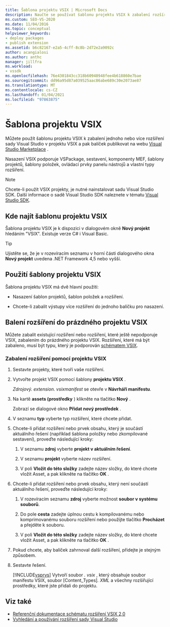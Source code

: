 ```yaml
---
title: Šablona projektu VSIX | Microsoft Docs
description: Naučte se používat šablonu projektu VSIX k zabalení rozšíření sady Visual Studio v projektu VSIX a pak balíček publikovat na Visual Studio Marketplace.
ms.custom: SEO-VS-2020
ms.date: 11/04/2016
ms.topic: conceptual
helpviewer_keywords:
- deploy packages
- publish extension
ms.assetid: b6c82167-e2a5-4cff-8c8b-2d72e2a9092c
author: acangialosi
ms.author: anthc
manager: jillfra
ms.workload:
- vssdk
ms.openlocfilehash: 76e4301843cc318b60940948fee4b618860e7bae
ms.sourcegitcommit: dd96a95d87a039525aac86abe689c30e2073ae87
ms.translationtype: MT
ms.contentlocale: cs-CZ
ms.lasthandoff: 01/04/2021
ms.locfileid: "97863875"
---
```

# <a name="vsix-project-template"></a>Šablona projektu VSIX

Můžete použít šablonu projektu VSIX k zabalení jednoho nebo více rozšíření sady Visual Studio v projektu VSIX a pak balíček publikovat na webu [Visual Studio Marketplace](https://marketplace.visualstudio.com/) .

 Nasazení VSIX podporuje VSPackage, sestavení, komponenty MEF, šablony projektů, šablony položek, ovládací prvky panelu nástrojů a vlastní typy rozšíření.

> [!NOTE]
> Chcete-li použít VSIX projekty, je nutné nainstalovat sadu Visual Studio SDK. Další informace o sadě Visual Studio SDK naleznete v tématu [Visual Studio SDK](../extensibility/visual-studio-sdk.md).

## <a name="where-to-find-the-vsix-project-template"></a>Kde najít šablonu projektu VSIX

Šablona projektu VSIX je k dispozici v dialogovém okně **Nový projekt** hledáním "VSIX".  Existuje verze C# i Visual Basic.

> [!TIP]
> Ujistěte se, že je v rozevíracím seznamu v horní části dialogového okna **Nový projekt** uvedena .NET Framework 4,5 nebo vyšší.

## <a name="uses-of-the-vsix-project-template"></a>Použití šablony projektu VSIX

Šablona projektu VSIX má dvě hlavní použití:

- Nasazení šablon projektů, šablon položek a rozšíření.

- Chcete-li zabalit výstupy více rozšíření do jednoho balíčku pro nasazení.

## <a name="packaging-an-extension-in-an-empty-vsix-project"></a>Balení rozšíření do prázdného projektu VSIX

Můžete zabalit existující rozšíření nebo rozšíření, které ještě nepodporuje VSIX, zabalením do prázdného projektu VSIX. Rozšíření, které má být zabaleno, musí být typu, který je podporován [schématem VSIX](../extensibility/vsix-extension-schema-2-0-reference.md).

### <a name="to-package-an-extension-by-using-a-vsix-project"></a>Zabalení rozšíření pomocí projektu VSIX

1. Sestavte projekty, které tvoří vaše rozšíření.

2. Vytvořte projekt VSIX pomocí šablony **projektu VSIX** .

    *Zdrojový. extension. vsixmanifest* se otevře v **Návrháři manifestu**.

3. Na kartě **assets (prostředky** ) klikněte na tlačítko **Nový** .

    Zobrazí se dialogové okno **Přidat nový prostředek** .

4. V seznamu **typ** vyberte typ rozšíření, které chcete přidat.

5. Chcete-li přidat rozšíření nebo prvek obsahu, který je součástí aktuálního řešení (například šablona položky nebo zkompilované sestavení), proveďte následující kroky:

   1. V seznamu **zdroj** vyberte **projekt v aktuálním řešení**.

   2. V seznamu **projekt** vyberte název rozšíření.

   3. V poli **Vložit do této složky** zadejte název složky, do které chcete vložit Asset, a pak klikněte na tlačítko **OK** .

6. Chcete-li přidat rozšíření nebo prvek obsahu, který není součástí aktuálního řešení, proveďte následující kroky:

   1. V rozevíracím seznamu **zdroj** vyberte možnost **soubor v systému souborů**.

   2. Do pole **cesta** zadejte úplnou cestu k kompilovanému nebo komprimovanému souboru rozšíření nebo použijte tlačítko **Procházet** a přejděte k souboru.

   3. V poli **Vložit do této složky** zadejte název složky, do které chcete vložit Asset, a pak klikněte na tlačítko **OK** .

7. Pokud chcete, aby balíček zahrnoval další rozšíření, přidejte je stejným způsobem.

8. Sestavte řešení.

    [!INCLUDE[vsprvs](../code-quality/includes/vsprvs_md.md)] Vytvoří soubor *. vsix* , který obsahuje soubor manifestu VSIX, soubor [Content_Types]*. XML* a všechny rozšiřující prostředky, které jste přidali do projektu.

## <a name="see-also"></a>Viz také

- [Referenční dokumentace schématu rozšíření VSIX 2,0](../extensibility/vsix-extension-schema-2-0-reference.md)
- [Vyhledání a používání rozšíření sady Visual Studio](../ide/finding-and-using-visual-studio-extensions.md)
